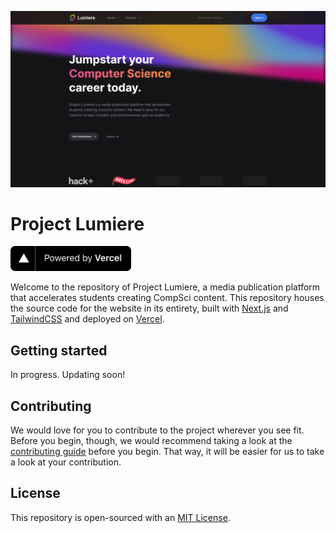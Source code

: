 ![](./public/images/index.png)

# Project Lumiere

<a href="https://vercel.com/?utm_source=lumiere&utm_campaign=oss" target="_blank" rel="noreferrer noopener">
  <img src="./public/images/powered-by-vercel.svg" alt="Powered by Vercel" height=40 />
</a>

Welcome to the repository of Project Lumiere, a media publication platform that accelerates students creating CompSci
content. This repository houses the source code for the website in its entirety, built with [Next.js](https://nextjs.org)
and [TailwindCSS](https://tailwindcss.com) and deployed on [Vercel](https://vercel.com?utm_source=lumiere&utm_campaign=oss).

## Getting started

In progress. Updating soon!

## Contributing

We would love for you to contribute to the project wherever you see fit. Before you begin, though, we would recommend
taking a look at the [contributing guide](https://github.com/project-lumiere/lumiere/blob/main/CONTRIBUTING.md)
before you begin. That way, it will be easier for us to take a look at your contribution.

## License

This repository is open-sourced with an [MIT License](https://github.com/project-lumiere/lumiere/blob/main/LICENSE).
